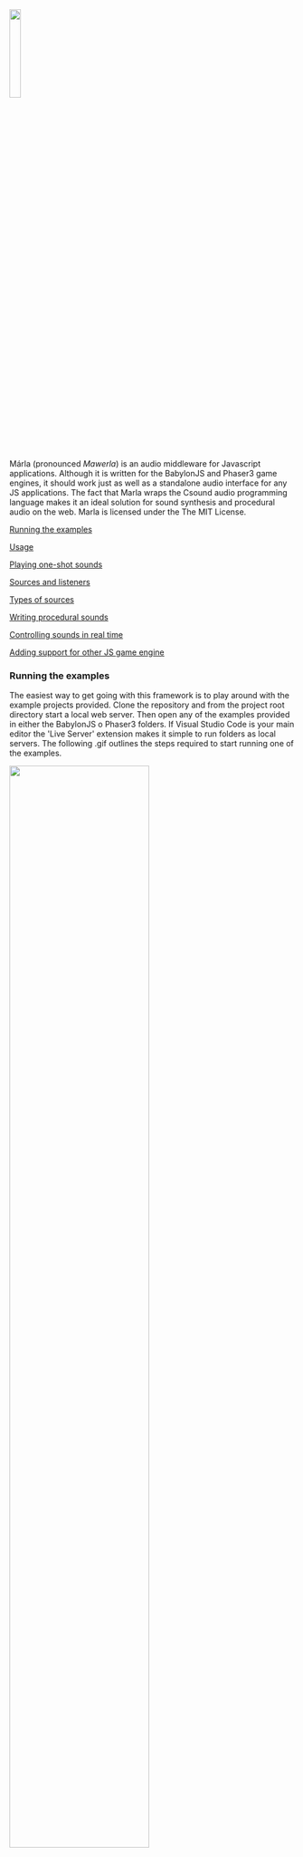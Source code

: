 

<img src="https://github.com/rorywalsh/Marla/blob/master/imgs/marla.svg" style="width:20%" />

Márla (pronounced *Mawerla*) is an audio middleware for Javascript applications. Although it is written for the BabylonJS and Phaser3 game engines, it should work just as well as a standalone audio interface for any JS applications. The fact that Marla wraps the Csound audio programming language makes it an ideal solution for sound synthesis and procedural audio on the web. Marla is licensed under the The MIT License.     


[Running the examples](#running_examples)

[Usage](#usage)

[Playing one-shot sounds](#oneshot_sounds)

[Sources and listeners](#sources_listeners)

[Types of sources](#source_types)

[Writing procedural sounds](#procedural_events)

[Controlling sounds in real time](#realtime_sounds)

[Adding support for other JS game engine](#other_js_engines)



<a name="running_examples"></a>
### Running the examples

The easiest way to get going with this framework is to play around with the example projects provided. Clone the repository and from the project root directory start a local web server. Then open any of the examples provided in either the BabylonJS o Phaser3 folders. If Visual Studio Code is your main editor the 'Live Server' extension makes it simple to run folders as local servers. The following .gif outlines the steps required to start running one of the examples. 


<img src="https://github.com/rorywalsh/Marla/blob/master/imgs/liveServer.gif" style="width:70%" />

<br>
<br>
<br>
<br>

<a name="usage"></a>
### Usage

When it comes to using this framework with existing projects, the first thing to do is add the lettucejs folder to your project root directory. You will then need to add the `marla.js`, `marlaInstrs.js` and `csound.js` scripts to your document body. The `marla.csd` file should be placed one folder up from the `lettucejs` directory. 


```javascript
<script src="../csound/csound.js"> </script>
<script src="../marla.js"> </script>
<script src="../marlaInstrs.js"> </script>
```

Once the scripts have been included a new Marla object will beed to be created. This can be done in the `didModuleLoad()` function that gets called when the sound engine has finished loading all relevant sound modules. In the code below, the marla object is created and the default audio assets directory is set. In this instance Marla is told the "Phaser3" game engine is to be used. You can also specify "BabylonJS". Setting the game engine provides Marla with the information it needs to carry out correct amplitude scaling based on positional vectors. Following the creation of the Marla object a call is made to [`Marla.addFiles()`](/docs/index.html#addfiles). This function adds all the sound files needed for your game to the local file system. You must add all sound files you intend to use in this manner. After the files have been added, a call to [`Marla.start()`](/docs/index.html#start) will start the audio. 

```javascript
var marla;
function moduleDidLoad() {          
    marla = new Marla("Phaser3");
    marla.setAudioDirectory("../audio");
    marla.addFiles(new Array('bestSoundEver.mp3'));
    marla.start();
}
```
<br>
<br>
<br>
<br>

<a name="oneshot_sounds"></a>
### Playing one-shot sounds

To play a one-shot sound just call [`Marla.playSound(filename)`](/docs/index.html#playsound). Ensure that the file you wish to play has already been loaded using the [`Marla.addFiles()`](/docs/index.html#addfiles) function. The playSound function also takes some optional parameters which are described in the reference manual. In the code below the sound is triggered with an amplitude reduction of .5, a playback speed of half full rate, and a short time delay of .1 seconds.  

```javascript
if (this.keys.A.isDown)
{   
    marla.playSound('bestSoundEver.wav', {amp:.5, delay:.1, speed:.5});    
}
```

Multi-sample one-shot sounds can be created using the [`Marla.playMultiSound()`](/docs/index.html#playmultisound) function. This function takes an array of audio files rather than a single one. Marla will randomly choose one file from the list to play each time the function is called. As is the case with all sound playing functions, you must make certain that you have added the files using the [`Marla.addFIles()`](/docs/index.html#addfiles) function. 

```javascript
if (this.keys.A.isDown)
{   
    marla.playMultiSound(new Array('1.ogg', '2.ogg', '3.ogg', '4.ogg', '5.ogg'), {amp:.5, delay:.1, speed:.5});    
}
```

<br>
<br>
<br>
<br>

<a name="sources_listeners"></a>
### Sources and listeners

If you wish to avail of automatic amplitude scaling based on proximity of objects to each other, you will need to use sources and a listener. There is only one listener per scene, and it is usually the camera object. In the code below, a BabylonJS camera object is set to be the listener.  

```javascript
var camera = new BABYLON.FreeCamera("FreeCamera", new BABYLON.Vector3(10, 2, -80), scene);
marla.addListener(camera);
```

>***Note:*** *if you plan to manage amplitude attenuation yourself you don't need add a listener. It's sole purpose is to provide positional information for sources.* 

Any number of sources can be added to a scene. Once created, they can be controlled using a range of special source functions, such as [`Marla.setSourceAmplitude()`](/docs/index.html#setsourceamplitude) or [`Marla.setSourceCutoff()`](/docs/index.html#setsourcecutoff). Sources can be either dynamic, meaning their amplitude will be constantly updated based on their position relative to the scene's listener, or static, meaning their amplitude levels will need to be managed manually. To add a dynamic source to a scene, call [`Marla.addSource()`](/docs/index.html#addsource). In the code below, the 'bestSoundEver.ogg' file is attached to the radio game object. Sources can be set up to play just once if the `oneShot` parameter is set to true. 

```javascript
var radio = new BABYLON.MeshBuilder.CreateBox('Radio', {height: 5, width: 5, depth: 0.5}, scene);
radio.position = new BABYLON.Vector3(-2, 1, -20);
marla.addSource(radio, 'bestSoundEver.ogg');
```

[`Marla.update()`](/docs/index.html#update) needs to be called in the game's main loop in order for to carry out automatic amplitude scaling based on the distance between sources and a listener. If [`Marla.update()`](/docs/index.html#update) is not called all sound will stay at the same amplitude until [`Marla.setSourceAmplitude()`](/docs/index.html#setsourceamplitude) is called.


To add a static sound source simply pass a "name" string to the first parameter of the [`Marla.addSource()`](/docs/index.html#addsource) function. The same "name" string should be used when controlling any aspect of the source. The code below shows an example a static sound source which will play at a constant level for the duration of the game. Static sound sources are useful for background music and sounds that don't need to have their amplitudes constantly readjusted. 

```javascript
marla.addSource("menu", "menu.wav");
```

>Sound sources can be also be given named Csound instruments to process. See [below](#named_instrument) for further details.

<br>
<br>
<br>
<br>

<a name="source_types"></a>
### Controlling sources

Source sources can be set up in a multitude of different ways. Optional parameters can determine if they start playing when the game does, or if they should play as a one-shot sample, in which case the the [`Marla.playSource()`](/docs/index.html#playsource) function can be used to trigger it at any point during the game. 

Other parameters allow for distance scaling, amplitude scaling, and playback speed. A `randomInterval` parameter can be used to trigger random playback of samples. The `minInterval` parameter sets the minimum time between random plays.

>The minInterval parameter only works when the randomInterval is set to a value greater than 0

<br>
If an array of sound files is passed to the `clip` parameter, Marla will automatically sequence the files. They will play one after another by default, but can also be set to play randomly.

A source may have a new file set dynamically at any point during the game. The parameters for fade in and out will determine how much of an overlap takes place when a new file is triggered. The `transition` parameter will set how the file starts playing. This is set to `immediate` by default. This means as soon as [`Marla.setSourceFile()`](/docs/index.html#setsourcefile) is called, the new file will start playing. If transition is set to `wait`, the current sample will finish playing back before the new one starts, depending of course on the fade times. 

<a name="procedural_events"></a>
### Writing procedural events

Although this framework provides various functions for playing back and controlling audio events, its real strenght lies in the fact that you can easily expose the power of Csound. This makes it very simple to create sound events on the fly. The simplest way to do this is to code some Csound instruments in the marla.csd file that automatically gets compiled when the game starts. Once the instrument is compiled it cane be triggered at run time using the 
`Marla.sendEvent(string)` function.  

Procedural sound can also be added on the fly using the `Marla.addCustomSound()` function. For example, the following code creates a simple custom sound. The Csound code generates a simple sine wave with an exponential decay. 

```javascript
const paddleSound =`
    instr PADDLE
        iFreq = p4
        kNum active "PADDLE"
        aEnv expon .5, p3, .001
        a1 oscili aEnv, cpsmidinn(iFreq)
        outs a1/kNum, a1/kNum
    endin`;
marla.addCustomSound(paddleSound);
```

When triggering this event, one must be careful to pass a frequency value as its 4th parameter. In this way the pitch of the sound can be dynamically altered each time its played. In the code below the custom sound is triggered each time a player presses the 'A' key. 

```javascript
if (this.keys.A.isDown)
{   
    marla.sendEvent('i"PADDLE" 0 1 '+(50+player.x).toString());    
}
```

<a name="realtime_sounds"></a>
### Controlling sounds in real time

Although the above code will play a different pitch each time it is triggered, the information sent to the instrument is 'init' time only. This means it can't be updated once the instrument starts. If you wish to control parameters of a custom sound in real time you can do so using named channels. These requires the use of the `chnget` opcode in your custom Csound instrument. The following code example creates a custom sound whose frequency is set by the player's x position. 

```javascript
const paddleSound =`
    instr PLAYER
        kFreq chnget "frequency"
        a1 oscili aEnv, kFreq
        outs a1, a1
    endin`;
marla.addCustomSound(paddleSound);
```

The channel can be updated in the game loop by calling `Marla.setChannel(channel, value)`.

```javascript
//main rendering/game loop
gameEngine.update(){
    marla.setChannel('frequency', player.x);
}
```

<br>
<br>
<br>
<br>

<a name="other_js_engines"></a>
### Adding support for other JS game engines

This system is extremely lightweight, and is provided merely as a first step towards creating bespoke sound engines for JS based game.  

Apart from `Marla.addListener()` and the various `Marla::addSource()`, all of the functions in this framework are engine agnostic. These methods however work with objects that contains a name and position vector. If you want to add support for another game engine that doesn't support game objects, you will need to create a new class that contains a `name` and some kind of positional vector. You can then modify the `Marla.setSourceAmplitude(source, listener, scale)` function to set the correct distance between objects. Alternatively you can just use a "name" string with any of the `addSource()` functions and control amplitude manually. 

<br>
<br>
<br>
<br>

<a name="named_instrument"></a>
### Using named instruments as sound clips

If for example your marla.csd file contains a Csound instrument called `CHURCH_BELLS`, and would like Marla to automatically scale it's amplitude, you can pass the instrument name to [`Marla.addSource()`](/docs/index.html#addsource) in place of a sound file. In the following code we do just that.


```javascript
var radio = new BABYLON.MeshBuilder.CreateBox('Radio', {height: 5, width: 5, depth: 0.5}, scene);
radio.position = new BABYLON.Vector3(-2, 1, -20);
marla.addSource(radio, "CHURCH_BELLS");
```

>***Note:*** *You cannot pass p-fields to any Csound instruments added as sources in the manner described above. If you want to have any real-time control over parameters use named channels.* 

